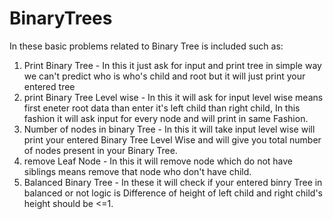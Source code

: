 # BinaryTrees

In these basic problems related to Binary Tree is included such as:
1) Print Binary Tree - In this it just ask for input and print tree in simple way we can't predict who is who's child and root but it will just print your entered tree
2) print Binary Tree Level wise -  In this it will ask for input level wise means first eneter root data than enter it's left child than right child, In this fashion it will ask input for every node and will print in same Fashion.
3) Number of nodes in binary Tree - In this it will take input level wise will print your entered Binary Tree Level Wise and will give you total number of nodes present in your Binary Tree.
4) remove Leaf Node - In this it will remove node which do not have siblings means remove that node who don't have child.
5) Balanced Binary Tree - In these it will check if your entered binry Tree in balanced or not logic is Difference of height of left child and right child's height should be <=1.
